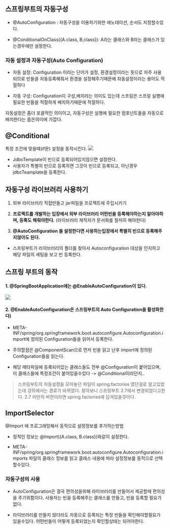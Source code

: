 ## 스프링부트의 자동구성

- @AutoConfiguration : 자동구성을 이용하기위한 애노테이션, 순서도 지정할수있다.

- @ConditionalOnClass({A.class, B,class}): A라는 클래스와 B라는 클래스가 있는경우에만 설정한다.

### 자동 설정과 자동구성(Auto Configuration)

- 자동 설정: Configuration 이라는 단어가 설정, 환경설정이라는 뜻으로 자주 사용되므로 빈들을 자동등록해줘서 환경을 설정해주기때문에 자동설정이라는 용어도 적절하다

- 자동 구성: Configuration이 구성,배치라는 의미도 있는데 스프링은 스프링 실행에 필요한 빈들을 적절하게 배치하기때문에 적절하다.

자동설정은 좀더 포괄적인 의미이고, 자동구성은 실행에 필요한 컴포넌트들을 자동으로 배치한다는 좁은의미에 가깝다.


## @Conditional

특정 조건에 맞을때(if문) 설정을 동작시킨다. 
![](https://velog.velcdn.com/images/rodlsdyd/post/c27142de-c2c5-449c-a0e6-9aaa20ca16d3/image.png)

- JdbcTemplate이 빈으로 등록되어있지않으면 설정한다.
- 사용자가 특별히 빈으로 등록하면 그것이 빈으로 등록되고, 아닌경우 jdbcTeamplate을 등록한다.


## 자동구성 라이브러리 사용하기

1. 외부 라이브러리 직접만들고 jar파일을 프로젝트에 주입시키기

2. **프로젝트를 개발하는 입장에서 외부 라이브러리 어떤빈을 등록해야하는지 알아야하며, 등록도 해줘야한다.** (라이브러리 제작자가 문서화를 철저히 해야한다)

3. **@AutoConfiguration 을 설정한다면 사용하는입장에서 특별히 빈으로 등록해주지않아도 된다.**
  - 스프링부트가 라이브러리의 폴더를 찾아서 Autoconfiguration 대상을 인지하고 해당 파일의 세팅을 보고 빈 등록한다.
  

## 스프링 부트의 동작

#### 1. @SpringBootApplication에는 @EnableAutoConfiguration이 있다.

![](https://velog.velcdn.com/images/rodlsdyd/post/9b94b81e-f1e7-4dbb-99d5-00172f4234e7/image.png)

#### 2. @EnableAutoConfiguration은 스프링부트의 Auto Configuration을 활성화한다)
- META-INF/spring/org.springframework.boot.autoconfigure.Autoconfiguration.import에 정의된 Configuration들을 읽어서 등록한다.

- 주의할점은 @ComponentScan으로 먼저 빈을 읽고 난후 import에 정의된 Configuration들을 읽는다. 

- 해당 메타파일에 등록되어있는 클래스들도 전부 @Configuration이 붙어있으며, 이 클래스들에 특정조건이 붙어있을수있다
-> @Conditional이라던지..

> 스프링부트의 자동설정을 모아놓던 파일이 spring.factories 였던걸로 알고있었는데 강의에서는 경로가 바뀌었다.   찾아보니 스프링부트 2.7에서 변경되었다고한다. 
2.7 미만의 버전이라면 spring.factories에 담겨있을것이다.
  
  
## ImportSelector
@Import 에 프로그래밍해서 동적으로 설정정보를 추가하는방법

- 정적인 정보는 @Import({A.class, B.class})와같이 설정한다.

- META-INF/spring/org.springframework.boot.autoconfigure.Autoconfiguration.imports 파일의 클래스 정보를 읽고 클래스 내용에 따라 설정정보를 동적으로 선택할수있다.


### 자동구성의 사용

- AutoConfiguration은 결국 편의성을위해 라이브러리를 만들어서 제공할때 편의성을 주기위함이다. 사용자는 빈을 등록해주는 클래스를 만들고, 빈을 등록할 필요가없다.

- 라이브러리를 만들지 않더라도 자동으로 등록되는 특정 빈들을 확인해야할필요가 있을수있다.  어떤빈들이 어떻게 등록되었는지 확인할상태는 되어야한다. 



